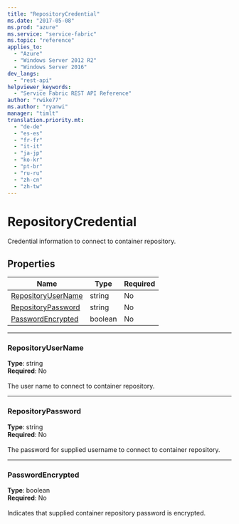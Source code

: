 ```yaml
---
title: "RepositoryCredential"
ms.date: "2017-05-08"
ms.prod: "azure"
ms.service: "service-fabric"
ms.topic: "reference"
applies_to: 
  - "Azure"
  - "Windows Server 2012 R2"
  - "Windows Server 2016"
dev_langs: 
  - "rest-api"
helpviewer_keywords: 
  - "Service Fabric REST API Reference"
author: "rwike77"
ms.author: "ryanwi"
manager: "timlt"
translation.priority.mt: 
  - "de-de"
  - "es-es"
  - "fr-fr"
  - "it-it"
  - "ja-jp"
  - "ko-kr"
  - "pt-br"
  - "ru-ru"
  - "zh-cn"
  - "zh-tw"
---
```

# RepositoryCredential

Credential information to connect to container repository.

## Properties
| Name | Type | Required |
| --- | --- | --- |
| [RepositoryUserName](#repositoryusername) | string | No |
| [RepositoryPassword](#repositorypassword) | string | No |
| [PasswordEncrypted](#passwordencrypted) | boolean | No |

____
### RepositoryUserName
__Type__: string <br/>
__Required__: No<br/>
<br/>
The user name to connect to container repository.

____
### RepositoryPassword
__Type__: string <br/>
__Required__: No<br/>
<br/>
The password for supplied username to connect to container repository.

____
### PasswordEncrypted
__Type__: boolean <br/>
__Required__: No<br/>
<br/>
Indicates that supplied container repository password is encrypted.
